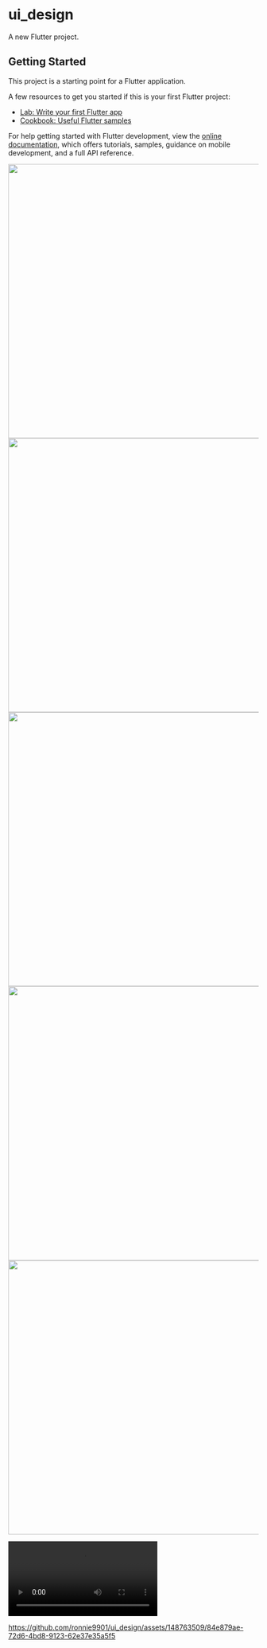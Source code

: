 # ui_design

A new Flutter project.

## Getting Started

This project is a starting point for a Flutter application.

A few resources to get you started if this is your first Flutter project:

- [Lab: Write your first Flutter app](https://docs.flutter.dev/get-started/codelab)
- [Cookbook: Useful Flutter samples](https://docs.flutter.dev/cookbook)

For help getting started with Flutter development, view the
[online documentation](https://docs.flutter.dev/), which offers tutorials,
samples, guidance on mobile development, and a full API reference.








  <img height="550" src="https://github.com/ronnie9901/ui_design/assets/148763509/d0150aa5-563e-4a63-a682-7e4392464f04"  />



  <img height="550" src="https://github.com/ronnie9901/ui_design/assets/148763509/06f4ac3c-fccb-40b6-8568-6c895403b080"  />



  <img height="550" src="https://github.com/ronnie9901/ui_design/assets/148763509/5e56bc65-bbf5-490c-9412-bf2bdf9c1ce7"  />



  <img height="550" src="https://github.com/ronnie9901/ui_design/assets/148763509/d6f094a5-65ca-4cc5-83cb-6616451d34d2"  />



  <img height="550" src="https://github.com/ronnie9901/ui_design/assets/148763509/9f28f3b5-9b66-487c-9c7c-9648c62e4cbf"  />

  <video src="
https://github.com/ronnie9901/ui_design/assets/148763509/84e879ae-72d6-4bd8-9123-62e37e35a5f5">



https://github.com/ronnie9901/ui_design/assets/148763509/84e879ae-72d6-4bd8-9123-62e37e35a5f5

